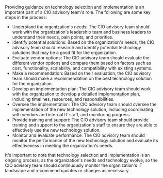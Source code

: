 Providing guidance on technology selection and implementation is an important part of a CIO advisory team's role. The following are some key steps in the process:
- Understand the organization's needs: The CIO advisory team should work with the organization's leadership team and business leaders to understand their needs, pain points, and priorities.
- Identify potential solutions: Based on the organization's needs, the CIO advisory team should research and identify potential technology solutions that may be a good fit for the organization.
- Evaluate vendor options: The CIO advisory team should evaluate the different vendor options and compare them based on factors such as cost, functionality, scalability, and compatibility with existing systems.
- Make a recommendation: Based on their evaluation, the CIO advisory team should make a recommendation on the best technology solution for the organization.
- Develop an implementation plan: The CIO advisory team should work with the organization to develop a detailed implementation plan, including timelines, resources, and responsibilities.
- Oversee the implementation: The CIO advisory team should oversee the implementation of the new technology solution, including coordinating with vendors and internal IT staff, and monitoring progress.
- Provide training and support: The CIO advisory team should provide training and support to the organization's staff to ensure they are able to effectively use the new technology solution.
- Monitor and evaluate performance: The CIO advisory team should monitor the performance of the new technology solution and evaluate its effectiveness in meeting the organization's needs.

It's important to note that technology selection and implementation is an ongoing process, as the organization's needs and technology evolve, so the CIO advisory team should continuously monitor the organization's IT landscape and recommend updates or changes as necessary.